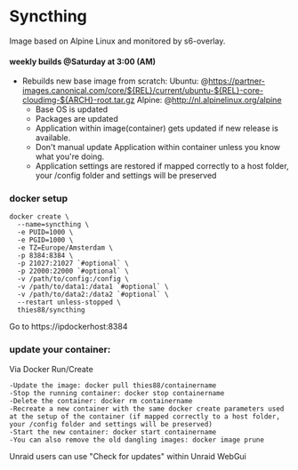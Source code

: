 # Syncthing

Image based on Alpine Linux and monitored by s6-overlay.

#### weekly builds @Saturday at 3:00 (AM)
* Rebuilds new base image from scratch:
Ubuntu: @https://partner-images.canonical.com/core/${REL}/current/ubuntu-${REL}-core-cloudimg-${ARCH}-root.tar.gz
Alpine: @http://nl.alpinelinux.org/alpine
  * Base OS is updated
  * Packages are updated
  * Application within image(container) gets updated if new release is available. 
  * Don't manual update Application within container unless you know what you're 		doing.
  * Application settings are restored if mapped correctly to a host folder, your /config folder and settings will be preserved

### docker setup

```
docker create \
  --name=syncthing \
  -e PUID=1000 \
  -e PGID=1000 \
  -e TZ=Europe/Amsterdam \
  -p 8384:8384 \
  -p 21027:21027 `#optional` \
  -p 22000:22000 `#optional` \
  -v /path/to/config:/config \
  -v /path/to/data1:/data1 `#optional` \
  -v /path/to/data2:/data2 `#optional` \
  --restart unless-stopped \
  thies88/syncthing
```
Go to https://ipdockerhost:8384

### update your container:

Via Docker Run/Create

    -Update the image: docker pull thies88/containername
    -Stop the running container: docker stop containername
    -Delete the container: docker rm containername
    -Recreate a new container with the same docker create parameters used at the setup of the container (if mapped correctly to a host folder, your /config folder and settings will be preserved)
    -Start the new container: docker start containername
    -You can also remove the old dangling images: docker image prune

Unraid users can use "Check for updates" within Unraid WebGui
